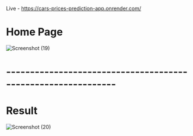 Live - https://cars-prices-prediction-app.onrender.com/

# Home Page
![Screenshot (19)](https://github.com/Premkumar9799817360/cars-prices-prediction/assets/83695512/5864a09e-073a-4463-b311-104305f71757)

# -------------------------------------------------------------

# Result
![Screenshot (20)](https://github.com/Premkumar9799817360/cars-prices-prediction/assets/83695512/035a823e-e3c7-4a12-b705-ae4e4525716f)
